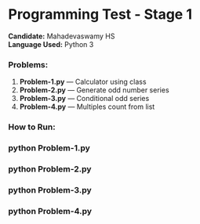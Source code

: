 # Programming Test - Stage 1

**Candidate:** Mahadevaswamy HS  
**Language Used:** Python 3

### Problems:

1. **Problem-1.py** — Calculator using class
2. **Problem-2.py** — Generate odd number series
3. **Problem-3.py** — Conditional odd series
4. **Problem-4.py** — Multiples count from list

### How to Run:

### python Problem-1.py

### python Problem-2.py

### python Problem-3.py

### python Problem-4.py
